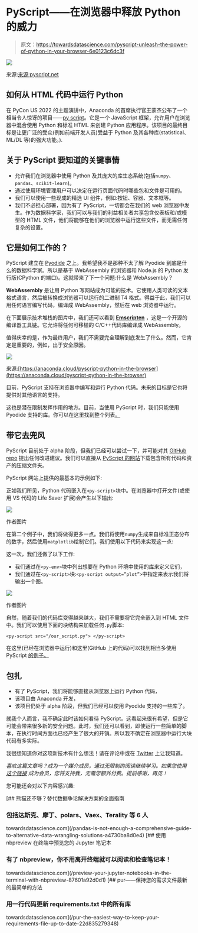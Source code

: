 # PyScript——在浏览器中释放 Python 的威力

> 原文：<https://towardsdatascience.com/pyscript-unleash-the-power-of-python-in-your-browser-6e0123c6dc3f>

![](img/00941142647a83f2b6368a014691307b.png)

来源:[来源:pyscript.net](https://pyscript.net/)

## 如何从 HTML 代码中运行 Python

在 PyCon US 2022 的主题演讲中，Anaconda 的首席执行官王蒙杰公布了一个相当令人惊讶的项目——[py script](https://pyscript.net/)。它是一个 JavaScript 框架，允许用户在浏览器中混合使用 Python 和标准 HTML 来创建 Python 应用程序。该项目的最终目标是让更广泛的受众(例如前端开发人员)受益于 Python 及其各种库(statistical、ML/DL 等)的强大功能。).

## 关于 PyScript 要知道的关键事情

*   允许我们在浏览器中使用 Python 及其庞大的库生态系统(包括`numpy`、`pandas`、`scikit-learn`)。
*   通过使用环境管理用户可以决定在运行页面代码时哪些包和文件是可用的。
*   我们可以使用一些现成的精选 UI 组件，例如:按钮、容器、文本框等。
*   我们不必担心部署，因为有了 PyScript，一切都会在我们的 web 浏览器中发生。作为数据科学家，我们可以与我们的利益相关者共享包含仪表板和/或模型的 HTML 文件，他们将能够在他们的浏览器中运行这些文件，而无需任何复杂的设置。

## 它是如何工作的？

PyScript 建立在 [Pyodide](https://pyodide.org/en/stable/) 之上。我希望我不是那种不太了解 Pyodide 到底是什么的数据科学家。所以是基于 WebAssembly 的浏览器和 Node.js 的 Python 发行版(CPython 的端口)。这就带来了下一个问题:什么是 WebAssembly？

**WebAssembly** 是让用 Python 写网站成为可能的技术。它使用人类可读的文本格式语言，然后被转换成浏览器可以运行的二进制 T4 格式。得益于此，我们可以用任何语言编写代码，编译成 WebAssembly，然后在 web 浏览器中运行。

在下面展示技术堆栈的图片中，我们还可以看到 [**Emscripten**](https://emscripten.org/) ，这是一个开源的编译器工具链。它允许将任何可移植的 C/C++代码库编译成 WebAssembly。

值得庆幸的是，作为最终用户，我们不需要完全理解到底发生了什么。然而，它肯定是重要的，例如，出于安全原因。

![](img/638e7c582b3152b552ff08b73f578f8e.png)

来源:[https://anaconda.cloud/pyscript-python-in-the-browser](https://anaconda.cloud/pyscript-python-in-the-browser)

目前，PyScript 支持在浏览器中编写和运行 Python 代码。未来的目标是它也将提供对其他语言的支持。

这也是潜在限制发挥作用的地方。目前，当使用 PyScript 时，我们只能使用 Pyodide 支持的库。你可以在这里找到整个列表[。](https://github.com/pyodide/pyodide/tree/main/packages)

## 带它去兜风

PyScript 目前处于 alpha 阶段，但我们已经可以尝试一下，并可能对其 [GitHub repo](https://github.com/pyscript/pyscript) 提出任何改进建议。我们可以直接从 [PyScript 的网站](https://pyscript.net/)下载包含所有代码和资产的压缩文件夹。

PyScript 网站上提供的最基本的示例如下:

正如我们所见，Python 代码嵌入在`<py-script>`块中。在浏览器中打开文件(或使用 VS 代码的 Life Saver 扩展)会产生以下输出:

![](img/7228c0f88306e65d1ea48d0314ffd230.png)

作者图片

在第二个例子中，我们将做得更多一点。我们将使用`numpy`生成来自标准正态分布的数字，然后使用`matplotlib`绘制它们。我们使用以下代码来实现这一点:

这一次，我们还做了以下工作:

*   我们通过在`<py-env>`块中列出想要在 Python 环境中使用的库来定义它们，
*   我们通过在`<py-script>`块:`<py-script output=”plot”>`中指定来表示我们将输出一个图。

![](img/c16184930520ce2c13b5c9cb545335d1.png)

作者图片

自然，随着我们的代码库变得越来越大，我们不需要将它完全嵌入到 HTML 文件中。我们可以使用下面的块结构来加载任何`.py`脚本:

```
<py-script src="/our_script.py"> </py-script>
```

在这里(已经在浏览器中运行)和这里(GitHub 上的代码)可以找到相当多使用 PyScript [的例子。](https://pyscript.net/examples/)

## 包扎

*   有了 PyScript，我们将能够直接从浏览器上运行 Python 代码，
*   该项目由 Anaconda 开发，
*   该项目仍处于 alpha 阶段，但我们已经可以使用 Pyodide 支持的一些库了。

就我个人而言，我不确定此时该如何看待 PyScript。这看起来很有希望，但是它可能会带来很多新的安全问题。此时，我们还可以看到，即使运行一些简单的脚本，在执行时间方面也已经产生了很大的开销。所以我不确定在浏览器中运行大块代码有多实际。

我很想知道你对这项新技术有什么想法！请在评论中或在 [Twitter](https://twitter.com/erykml1?source=post_page---------------------------) 上让我知道。

*喜欢这篇文章吗？成为一个媒介成员，通过无限制的阅读继续学习。如果您使用* [*这个链接*](https://eryk-lewinson.medium.com/membership) *成为会员，您将支持我，无需您额外付费。提前感谢，再见！*

您可能还会对以下内容感兴趣:

[](/pandas-is-not-enough-a-comprehensive-guide-to-alternative-data-wrangling-solutions-a4730ba8d0e4) [## 熊猫还不够？替代数据争论解决方案的全面指南

### 包括达斯克、摩丁、polars、Vaex、Terality 等 6 人

towardsdatascience.com](/pandas-is-not-enough-a-comprehensive-guide-to-alternative-data-wrangling-solutions-a4730ba8d0e4) [](/preview-your-jupyter-notebooks-in-the-terminal-with-nbpreview-87601a92d0d1) [## 使用 nbpreview 在终端中预览您的 Jupyter 笔记本

### 有了 nbpreview，你不用离开终端就可以阅读和检查笔记本！

towardsdatascience.com](/preview-your-jupyter-notebooks-in-the-terminal-with-nbpreview-87601a92d0d1) [](/pur-the-easiest-way-to-keep-your-requirements-file-up-to-date-22d835279348) [## pur——保持您的需求文件最新的最简单的方法

### 用一行代码更新 requirements.txt 中的所有库

towardsdatascience.com](/pur-the-easiest-way-to-keep-your-requirements-file-up-to-date-22d835279348)